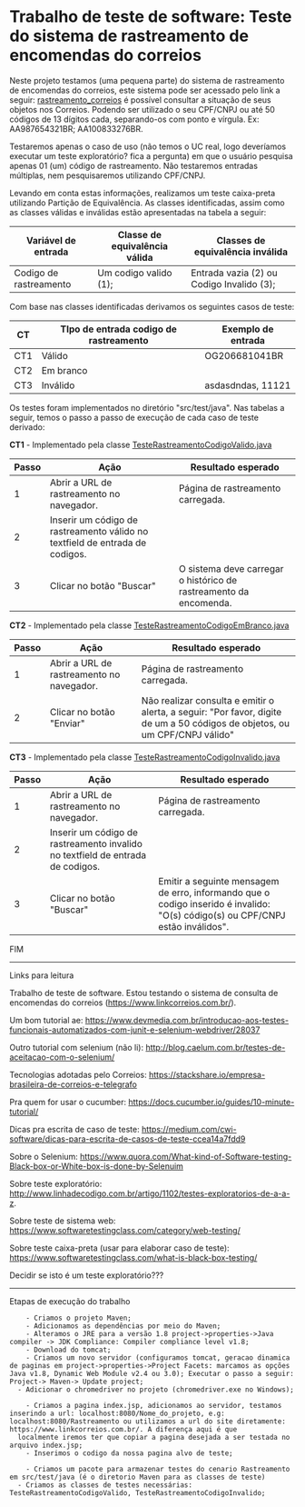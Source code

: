 # Trabalho de teste de software: Teste do sistema de rastreamento de encomendas do correios
Neste projeto testamos (uma pequena parte) do sistema de rastreamento de encomendas do correios, este sistema pode ser acessado pelo link a seguir: [rastreamento_correios](https://www2.correios.com.br/sistemas/rastreamento/)
é possível consultar a situação de seus objetos nos Correios.  Podendo ser utilizado o seu CPF/CNPJ ou até 50 códigos de 13 dígitos cada, separando-os com ponto e vírgula.  Ex:  AA987654321BR; AA100833276BR. 

Testaremos apenas o caso de uso (não temos o UC real, logo deveríamos executar um teste exploratório? fica a pergunta) em que o usuário pesquisa apenas  01 (um) código de rastreamento.  Não testaremos entradas múltiplas, nem pesquisaremos utilizando CPF/CNPJ.

Levando em conta estas informações, realizamos um teste caixa-preta utilizando Partição de Equivalência. As classes identificadas, assim como as classes válidas e inválidas estão apresentadas na tabela a seguir:
	

| Variável de entrada 	 | Classe de equivalência válida | Classes de equivalência inválida		|
|------------------------|-------------------------------|----------------------------------------------|
| Codigo de rastreamento | Um codigo valido (1); 	 | Entrada vazia (2) ou Codigo Invalido (3);	|


Com base nas classes identificadas derivamos os seguintes casos de teste:

| CT  | TIpo de entrada codigo de rastreamento | Exemplo de entrada |
|-----|----------------------------------------|--------------------|
| CT1 | Válido                                 | OG206681041BR      |
| CT2 | Em branco                              |                    |
| CT3 | Inválido                               | asdasdndas, 11121  |

Os testes foram implementados no diretório "src/test/java". Nas tabelas a seguir, temos o passo a passo de execução de cada caso de teste derivado:

**CT1** - Implementado pela classe [TesteRastreamentoCodigoValido.java](https://github.com/thehiddenbuddy/Rastreamento/blob/master/src/test/java/br/correios/rastreamento/teste/TesteRastreamentoCodigoValido.java)


| Passo | Ação                                                                         | Resultado esperado                                                |
|-------|------------------------------------------------------------------------------|-------------------------------------------------------------------|
| 1     | Abrir a URL de rastreamento no navegador.                                    | Página de rastreamento carregada.                                 |
| 2     | Inserir um código de rastreamento válido no textfield de entrada de codigos. |                                                                   |
| 3     | Clicar no botão "Buscar"                                                     | O sistema deve carregar o histórico de rastreamento da encomenda. |


**CT2** - Implementado pela classe [TesteRastreamentoCodigoEmBranco.java](https://github.com/thehiddenbuddy/Rastreamento/blob/master/src/test/java/br/correios/rastreamento/teste/TesteRastreamentoCodigoEmBranco.java)

| Passo | Ação                                      | Resultado esperado                                                                                                            |
|-------|-------------------------------------------|-------------------------------------------------------------------------------------------------------------------------------|
| 1     | Abrir a URL de rastreamento no navegador. | Página de rastreamento carregada.                                                                                             |
| 2     | Clicar no botão "Enviar"                  | Não realizar consulta e emitir o alerta, a seguir:  "Por favor, digite de um a 50 códigos de objetos,  ou um CPF/CNPJ válido" |


**CT3** - Implementado pela classe [TesteRastreamentoCodigoInvalido.java](https://github.com/thehiddenbuddy/Rastreamento/blob/master/src/test/java/br/correios/rastreamento/teste/TesteRastreamentoCodigoInvalido.java)


| Passo | Ação                                                                           | Resultado esperado                                                                                                               |
|-------|--------------------------------------------------------------------------------|----------------------------------------------------------------------------------------------------------------------------------|
| 1     | Abrir a URL de rastreamento no navegador.                                      | Página de rastreamento carregada.                                                                                                |
| 2     | Inserir um código de rastreamento invalido no textfield de entrada de codigos. |                                                                                                                                  |
| 3     | Clicar no botão "Buscar"                                                       | Emitir a seguinte mensagem de erro, informando que o codigo  inserido é invalido:  "O(s) código(s) ou CPF/CNPJ estão inválidos". |




FIM


---------------------------------------------------------------------------------------------
Links para leitura

Trabalho de teste de software. Estou testando o sistema de consulta de encomendas do correios (https://www.linkcorreios.com.br/).

Um bom tutorial ae: https://www.devmedia.com.br/introducao-aos-testes-funcionais-automatizados-com-junit-e-selenium-webdriver/28037

Outro tutorial com selenium (não li): http://blog.caelum.com.br/testes-de-aceitacao-com-o-selenium/

Tecnologias adotadas pelo Correios: https://stackshare.io/empresa-brasileira-de-correios-e-telegrafo

Pra quem for usar o cucumber: https://docs.cucumber.io/guides/10-minute-tutorial/

Dicas pra escrita de caso de teste: https://medium.com/cwi-software/dicas-para-escrita-de-casos-de-teste-ccea14a7fdd9

Sobre o Selenium: https://www.quora.com/What-kind-of-Software-testing-Black-box-or-White-box-is-done-by-Selenuim

Sobre teste exploratório: http://www.linhadecodigo.com.br/artigo/1102/testes-exploratorios-de-a-a-z.

Sobre teste de sistema web: https://www.softwaretestingclass.com/category/web-testing/

Sobre teste caixa-preta (usar para elaborar caso de teste): https://www.softwaretestingclass.com/what-is-black-box-testing/

Decidir se isto é um teste exploratório???

---------------------------------------------------------------------------------------------------------

Etapas de execução do trabalho

	    - Criamos o projeto Maven;
	    - Adicionamos as dependências por meio do Maven;
	    - Alteramos o JRE para a versão 1.8 project->properties->Java compiler -> JDK Compliance: Compiler compliance level v1.8;
	    - Download do tomcat;
	    - Criamos um novo servidor (configuramos tomcat, geracao dinamica de paginas em project->properties->Project Facets: marcamos as opções Java v1.8, Dynamic Web Module v2.4 ou 3.0); Executar o passo a seguir: Project-> Maven-> Update project;
      - Adicionar o chromedriver no projeto (chromedriver.exe no Windows);

	    - Criamos a pagina index.jsp, adicionamos ao servidor, testamos inserindo a url: localhost:8080/Nome_do_projeto, e.g: localhost:8080/Rastreamento ou utilizamos a url do site diretamente: https://www.linkcorreios.com.br/. A diferença aqui é que 
      localmente iremos ter que copiar a pagina desejada a ser testada no arquivo index.jsp;
	    - Inserimos o codigo da nossa pagina alvo de teste;

	    - Criamos um pacote para armazenar testes do cenario Rastreamento em src/test/java (é o diretorio Maven para as classes de teste)
      - Criamos as classes de testes necessárias: TesteRastreamentoCodigoValido, TesteRastreamentoCodigoInvalido;
